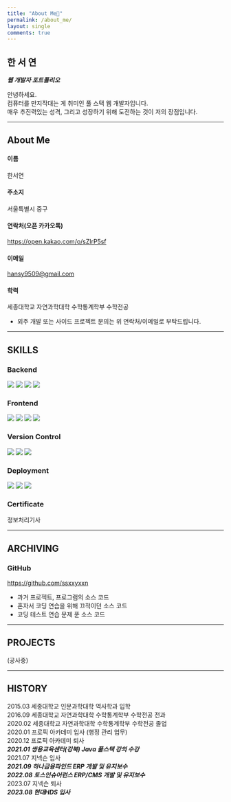 ```yaml
---
title: "About Me👋"
permalink: /about_me/
layout: single
comments: true
---
```


한 서 연
---
___웹 개발자 포트폴리오___

안녕하세요.   
컴퓨터를 만지작대는 게 취미인 풀 스택 웹 개발자입니다.   
매우 추진력있는 성격, 그리고 성장하기 위해 도전하는 것이 저의 장점입니다.   

- - -

About Me
---
#### 이름
한서연   
#### 주소지
서울특별시 중구   
#### 연락처(오픈 카카오톡)
<https://open.kakao.com/o/sZlrP5sf>

#### 이메일
hansy9509@gmail.com

#### 학력
세종대학교 자연과학대학 수학통계학부 수학전공   

* 외주 개발 또는 사이드 프로젝트 문의는 위 연락처/이메일로 부탁드립니다.

- - -

## SKILLS

### Backend
<img src="https://img.shields.io/badge/Java-000000?style=flat-square&logo=java&logoColor=white">
<img src="https://img.shields.io/badge/Oracle-000000?style=flat-square&logo=Oracle&logoColor=white">
<img src="https://img.shields.io/badge/MySQL-000000?style=flat-square&logo=MySQL&logoColor=white">
<img src="https://img.shields.io/badge/spring-000000?style=flat-square&logo=spring&logoColor=white"><br>

### Frontend
<img src="https://img.shields.io/badge/JavaScript-000000?style=flat-square&logo=JavaScript&logoColor=white">
<img src="https://img.shields.io/badge/jquery-000000?style=flat-square&logo=jquery&logoColor=white">
<img src="https://img.shields.io/badge/html5-000000?style=flat-square&logo=html5&logoColor=white">
<img src="https://img.shields.io/badge/css3-000000?style=flat-square&logo=css3&logoColor=white"><br>

### Version Control
<img src="https://img.shields.io/badge/gitlab-000000?style=flat-square&logo=gitlab&logoColor=white">
<img src="https://img.shields.io/badge/git-000000?style=flat-square&logo=git&logoColor=white">
<img src="https://img.shields.io/badge/github-000000?style=flat-square&logo=github&logoColor=white">

### Deployment
<img src="https://img.shields.io/badge/docker-000000?style=flat-square&logo=docker&logoColor=white">
<img src="https://img.shields.io/badge/kubernetes-000000?style=flat-square&logo=kubernetes&logoColor=white">
<img src="https://img.shields.io/badge/kibana-000000?style=flat-square&logo=kibana&logoColor=white">

### Certificate
정보처리기사

 - - -

## ARCHIVING
### GitHub
<https://github.com/ssxxyxxn>
* 과거 프로젝트, 프로그램의 소스 코드
* 혼자서 코딩 연습을 위해 끄적이던 소스 코드
* 코딩 테스트 연습 문제 푼 소스 코드

- - -

## PROJECTS

(공사중)

 - - - 

## HISTORY
2015.03 세종대학교 인문과학대학 역사학과 입학  
2016.09 세종대학교 자연과학대학 수학통계학부 수학전공 전과   
2020.02 세종대학교 자연과학대학 수학통계학부 수학전공 졸업   
2020.01 프로픽 아카데미 입사 (행정 관리 업무)   
2020.12 프로픽 아카데미 퇴사   
***2021.01 쌍용교육센터(강북) Java 풀스택 강의 수강***   
2021.07 지넥슨 입사  
***2021.09 하나금융파인드 ERP 개발 및 유지보수***   
***2022.08 토스인슈어런스 ERP/CMS 개발 및 유지보수***   
2023.07 지넥슨 퇴사   
***2023.08 현대HDS 입사***